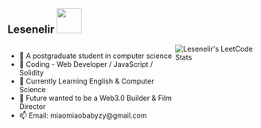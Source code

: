 <!--
<img align='right' src="https://github-readme-stats.vercel.app/api?username=lesenelir&show_icons=true&hide=contribs,issues">
-->
<!-- <img src="https://raw.githubusercontent.com/lesenelir/lesenelir/master/1.gif" width="200"> -->

## Lesenelir <img src="https://media.giphy.com/media/12oufCB0MyZ1Go/giphy.gif" width="50">

<!--**Thanks for visiting my Github profile 👯**-->

<!--Here are some information about me:-->

   <div style="display: flex; justify-content: space-between">
       <ul>
         <li>
           🔭 A postgraduate student in computer science
         </li>
         <li>
           💬 Coding - Web Developer / JavaScript / Solidity
         </li>
         <li>
           🌱 Currently Learning English & Computer Science
         </li>
         <li>
           🍭 Future wanted to be a Web3.0 Builder & Film Director
         </li>
         <li>
           📫 Email: miaomiaobabyzy@gmail.com
         </li>
       </ul>
       <div>
         <img src="https://stats.justsong.cn/api/leetcode/?username=lesenelir&cn=true" alt="Lesenelir's LeetCode Stats"/>
       </div>
   </div>

<!--![Lesenelir's github stats](https://github-readme-stats.vercel.app/api?username=lesenelir&theme=graywhite&show_icons=true&hide=contribs,issues)-->

<!--![Lesenelir's github stats](https://stats.justsong.cn/api/leetcode/?username=lesenelir&cn=true)-->

